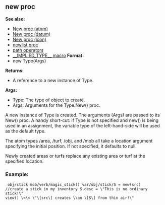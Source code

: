 ## new proc
**See also:**
+   [New proc (atom)](/ref/atom/proc/New.md) 
+   [New proc (datum)](/ref/datum/proc/New.md) 
+   [New proc (icon)](/ref/icon/proc/New.md) 
+   [newlist proc](/ref/proc/newlist.md) 
+   [path operators](/ref/operator/path.md) 
+   [\_\_IMPLIED_TYPE\_\_ macro](/ref/DM/preprocessor/__IMPLIED_TYPE__.md) <!-- -->
**Format:**
+   new Type(Args)
<!-- -->
**Returns:**
+   A reference to a new instance of Type.
<!-- -->
**Args:**
+   Type: The type of object to create.
+   Args: Arguments for the Type.New() proc.


A new instance of Type is created. The arguments (Args) are
passed to its New() proc. A handy short-cut: if Type is not specified
and new() is being used in an assignment, the variable type of the
left-hand-side will be used as the default type. 

The atom types
/area, /turf, /obj, and /mob all take a location argument specifying the
initial position. If not specified, it defaults to null. 

Newly
created areas or turfs replace any existing area or turf at the
specified location.
### Example:

```
 obj/stick mob/verb/magic_stick() var/obj/stick/S = new(src)
//create a stick in my inventory S.desc = \"This is no ordinary stick!\"
view() \<\< \"\[src\] creates \\an \[S\] from thin air!\" 
```
